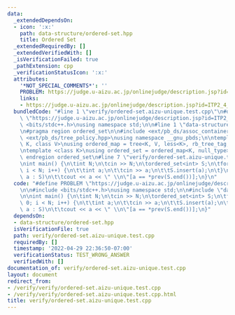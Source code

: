 ```yaml
---
data:
  _extendedDependsOn:
  - icon: ':x:'
    path: data-structure/ordered-set.hpp
    title: Ordered Set
  _extendedRequiredBy: []
  _extendedVerifiedWith: []
  _isVerificationFailed: true
  _pathExtension: cpp
  _verificationStatusIcon: ':x:'
  attributes:
    '*NOT_SPECIAL_COMMENTS*': ''
    PROBLEM: https://judge.u-aizu.ac.jp/onlinejudge/description.jsp?id=ITP2_4_D
    links:
    - https://judge.u-aizu.ac.jp/onlinejudge/description.jsp?id=ITP2_4_D
  bundledCode: "#line 1 \"verify/ordered-set.aizu-unique.test.cpp\"\n#define PROBLEM\
    \ \"https://judge.u-aizu.ac.jp/onlinejudge/description.jsp?id=ITP2_4_D\"\n\n#include\
    \ <bits/stdc++.h>\nusing namespace std;\n\n#line 1 \"data-structure/ordered-set.hpp\"\
    \n#pragma region ordered_set\n\n#include <ext/pb_ds/assoc_container.hpp>\n#include\
    \ <ext/pb_ds/tree_policy.hpp>\nusing namespace __gnu_pbds;\n\ntemplate <class\
    \ K, class V>\nusing ordered_map = tree<K, V, less<K>, rb_tree_tag, tree_order_statistics_node_update>;\n\
    \ntemplate <class K>\nusing ordered_set = ordered_map<K, null_type>;\n\n#pragma\
    \ endregion ordered_set\n#line 7 \"verify/ordered-set.aizu-unique.test.cpp\"\n\
    \nint main() {\n\tint N;\n\tcin >> N;\n\tordered_set<int> S;\n\tfor (int i = 0;\
    \ i < N; i++) {\n\t\tint a;\n\t\tcin >> a;\n\t\tS.insert(a);\n\t}\n\tfor (int\
    \ a : S)\n\t\tcout << a << \" \\n\"[a == *prev(S.end())];\n}\n"
  code: "#define PROBLEM \"https://judge.u-aizu.ac.jp/onlinejudge/description.jsp?id=ITP2_4_D\"\
    \n\n#include <bits/stdc++.h>\nusing namespace std;\n\n#include \"data-structure/ordered-set.hpp\"\
    \n\nint main() {\n\tint N;\n\tcin >> N;\n\tordered_set<int> S;\n\tfor (int i =\
    \ 0; i < N; i++) {\n\t\tint a;\n\t\tcin >> a;\n\t\tS.insert(a);\n\t}\n\tfor (int\
    \ a : S)\n\t\tcout << a << \" \\n\"[a == *prev(S.end())];\n}"
  dependsOn:
  - data-structure/ordered-set.hpp
  isVerificationFile: true
  path: verify/ordered-set.aizu-unique.test.cpp
  requiredBy: []
  timestamp: '2022-04-29 22:36:50-07:00'
  verificationStatus: TEST_WRONG_ANSWER
  verifiedWith: []
documentation_of: verify/ordered-set.aizu-unique.test.cpp
layout: document
redirect_from:
- /verify/verify/ordered-set.aizu-unique.test.cpp
- /verify/verify/ordered-set.aizu-unique.test.cpp.html
title: verify/ordered-set.aizu-unique.test.cpp
---
```

